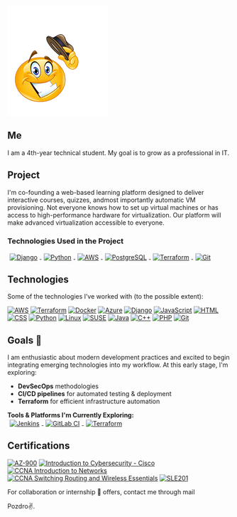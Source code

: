 <img src="Howdy.png" alt="Howdy">

## Me
I am a 4th-year technical student. My goal is to grow as a professional in IT.

## Project 
I'm co-founding a web-based learning platform designed to deliver interactive courses, quizzes, andmost importantly automatic VM provisioning. Not everyone knows how to set up virtual machines or has access to high-performance hardware for virtualization. Our platform will make advanced virtualization accessible to everyone.

### Technologies Used in the Project
<!-- Using inline SVG logos with updated size and styling to remove blue artifacts -->
<a href="https://www.djangoproject.com">
  <img src="https://upload.wikimedia.org/wikipedia/commons/7/75/Django_logo.svg" alt="Django" width="80" style="margin: 0 5px; vertical-align: middle; background-color: transparent; border: none;">
</a>
<a href="https://www.python.org">
  <img src="https://upload.wikimedia.org/wikipedia/commons/c/c3/Python-logo-notext.svg" alt="Python" width="80" style="margin: 0 5px; vertical-align: middle; background-color: transparent; border: none;">
</a>
<a href="https://aws.amazon.com">
  <img src="https://upload.wikimedia.org/wikipedia/commons/9/93/Amazon_Web_Services_Logo.svg" alt="AWS" width="80" style="margin: 0 5px; vertical-align: middle; background-color: transparent; border: none;">
</a>
<a href="https://www.postgresql.org">
  <img src="https://upload.wikimedia.org/wikipedia/commons/2/29/Postgresql_elephant.svg" alt="PostgreSQL" width="80" style="margin: 0 5px; vertical-align: middle; background-color: transparent; border: none;">
</a>
<a href="https://www.terraform.io">
  <img src="https://szkoladevnet.pl/wp-content/uploads/2020/05/og-image-8b3e4f7d.png" alt="Terraform" width="80" style="margin: 0 5px; vertical-align: middle; background-color: transparent; border: none;">
</a>
<a href="https://git-scm.com">
  <img src="https://upload.wikimedia.org/wikipedia/commons/e/e0/Git-logo.svg" alt="Git" width="80" style="margin: 0 5px; vertical-align: middle; background-color: transparent; border: none;">
</a>

## Technologies
Some of the technologies I’ve worked with (to the possible extent):

[![AWS](https://img.shields.io/badge/AWS-232F3E?style=flat&logo=amazon-aws&logoColor=white)](https://aws.amazon.com) [![Terraform](https://img.shields.io/badge/Terraform-7B42B6?style=flat&logo=terraform&logoColor=white)](https://www.terraform.io) [![Docker](https://img.shields.io/badge/Docker-2496ED?style=flat&logo=docker&logoColor=white)](https://www.docker.com) [![Azure](https://img.shields.io/badge/Azure-0089D6?style=flat&logo=microsoft-azure&logoColor=white)](https://azure.microsoft.com) [![Django](https://img.shields.io/badge/Django-092E20?style=flat&logo=django&logoColor=white)](https://www.djangoproject.com) [![JavaScript](https://img.shields.io/badge/JavaScript-F7DF1E?style=flat&logo=javascript&logoColor=black)](https://developer.mozilla.org/en-US/docs/Web/JavaScript) [![HTML](https://img.shields.io/badge/HTML-E34F26?style=flat&logo=html5&logoColor=white)](https://developer.mozilla.org/en-US/docs/Web/HTML) [![CSS](https://img.shields.io/badge/CSS-1572B6?style=flat&logo=css3&logoColor=white)](https://developer.mozilla.org/en-US/docs/Web/CSS) [![Python](https://img.shields.io/badge/Python-3776AB?style=flat&logo=python&logoColor=white)](https://www.python.org) [![Linux](https://img.shields.io/badge/Linux-FCC624?style=flat&logo=linux&logoColor=black)](https://www.kernel.org) [![SUSE](https://img.shields.io/badge/SUSE-3E9E3E?style=flat&logo=suse&logoColor=white)](https://www.suse.com) [![Java](https://img.shields.io/badge/java-%23ED8B00.svg?style=flat&logo=openjdk&logoColor=white)](https://www.oracle.com/java) [![C++](https://img.shields.io/badge/C%2B%2B-00599C?style=flat&logo=c%2B%2B&logoColor=white)](https://isocpp.org) [![PHP](https://img.shields.io/badge/PHP-777BB4?style=flat&logo=php&logoColor=white)](https://www.php.net) [![Git](https://img.shields.io/badge/Git-F05032?style=flat&logo=git&logoColor=white)](https://git-scm.com)

## Goals 🎯
I am enthusiastic about modern development practices and excited to begin integrating emerging technologies into my workflow. At this early stage, I'm exploring:
- **DevSecOps** methodologies  
- **CI/CD pipelines** for automated testing & deployment  
- **Terraform** for efficient infrastructure automation

**Tools & Platforms I'm Currently Exploring:**  
<a href="https://jenkins.io">
  <img src="https://upload.wikimedia.org/wikipedia/commons/thumb/e/e9/Jenkins_logo.svg/1483px-Jenkins_logo.svg.png" alt="Jenkins" width="80" style="margin: 0 5px; vertical-align: middle; background-color: transparent; border: none;">
</a>
<a href="https://about.gitlab.com/">
  <img src="https://w7.pngwing.com/pngs/881/310/png-transparent-gitlab-original-wordmark-logo-icon.png" alt="GitLab CI" width="80" style="margin: 0 5px; vertical-align: middle; background-color: transparent; border: none;">
</a>
<a href="https://www.terraform.io">
  <img src="https://szkoladevnet.pl/wp-content/uploads/2020/05/og-image-8b3e4f7d.png" alt="Terraform" width="80" style="margin: 0 5px; vertical-align: middle; background-color: transparent; border: none;">
</a>

## Certifications
[![AZ-900](https://img.shields.io/badge/AZ--900-0078D4?style=flat&logo=microsoft-azure&logoColor=white)](https://learn.microsoft.com/en-us/certifications/azure-fundamentals) [![Introduction to Cybersecurity - Cisco](https://img.shields.io/badge/Introduction%20to%20Cybersecurity-003B5C?style=flat&logo=cisco&logoColor=white)](https://www.netacad.com/courses/introduction-to-cybersecurity) [![CCNA Introduction to Networks](https://img.shields.io/badge/CCNA%20Intro%20to%20Networks-006D8C?style=flat&logo=cisco&logoColor=white)](https://www.netacad.com/courses/networking/ccna-introduction-networks) [![CCNA Switching Routing and Wireless Essentials](https://img.shields.io/badge/CCNA%20Switching%20Routing%20and%20Wireless%20Essentials-006D8C?style=flat&logo=cisco&logoColor=white)](https://www.netacad.com/courses/networking/ccna-switching-routing-wireless-essentials) [![SLE201](https://img.shields.io/badge/SLE201-4B92DB?style=flat&logo=suse&logoColor=white)](https://www.suse.com/training/course/sle201v15/)

For collaboration or internship 👀 offers, contact me through mail

Pozdro✌️.
